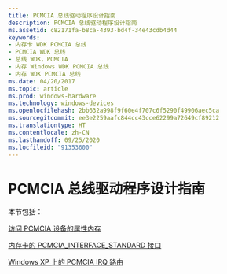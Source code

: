 ```yaml
---
title: PCMCIA 总线驱动程序设计指南
description: PCMCIA 总线驱动程序设计指南
ms.assetid: c82171fa-b8ca-4393-bd4f-34e43cdb4d44
keywords:
- 内存卡 WDK PCMCIA 总线
- PCMCIA WDK 总线
- 总线 WDK，PCMCIA
- 内存 Windows WDK PCMCIA 总线
- 内存 WDK PCMCIA 总线
ms.date: 04/20/2017
ms.topic: article
ms.prod: windows-hardware
ms.technology: windows-devices
ms.openlocfilehash: 2bb632a998f9f60e4f707c6f5290f49906aec5ca
ms.sourcegitcommit: ee3e2259aafc844cc43cce62299a72649cf89212
ms.translationtype: HT
ms.contentlocale: zh-CN
ms.lasthandoff: 09/25/2020
ms.locfileid: "91353600"
---
```

# <a name="pcmcia-bus-driver-design-guide"></a>PCMCIA 总线驱动程序设计指南

本节包括：

[访问 PCMCIA 设备的属性内存](./access-attribute-memory-of-a-pcmcia-device.md)

[内存卡的 PCMCIA\_INTERFACE\_STANDARD 接口](./pcmcia-interface-standard-interface-for-memory-cards.md)

[Windows XP 上的 PCMCIA IRQ 路由](./pcmcia-irq-routing-on-windows-xp.md)